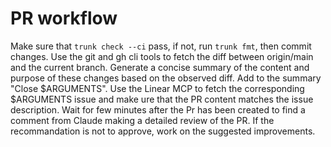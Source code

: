 # PR workflow

Make sure that `trunk check --ci` pass, if not, run `trunk fmt`, then commit
changes. Use the git and gh cli tools to fetch the diff between origin/main and
the current branch. Generate a concise summary of the content and purpose of
these changes based on the observed diff. Add to the summary "Close $ARGUMENTS".
Use the Linear MCP to fetch the corresponding $ARGUMENTS issue and make ure that
the PR content matches the issue description. Wait for few minutes after the Pr
has been created to find a comment from Claude making a detailed review of the
PR. If the recommandation is not to approve, work on the suggested improvements.
